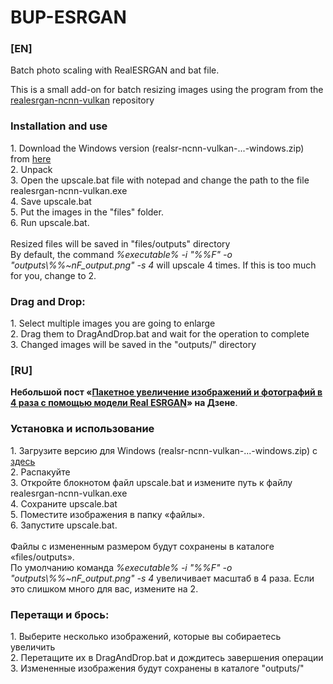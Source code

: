 # BUP-ESRGAN
<h3>[EN]</h3>
Batch photo scaling with RealESRGAN and bat file.

This is a small add-on for batch resizing images using the program from the <a href="https://github.com/nihui/realsr-ncnn-vulkan" target="_blank">realesrgan-ncnn-vulkan</a> repository

<h3>Installation and use</h3>
1. Download the Windows version (realsr-ncnn-vulkan-...-windows.zip) from <a href="https://github.com/nihui/realsr-ncnn-vulkan/releases" target="_blank">here</a><br />
2. Unpack<br />
3. Open the upscale.bat file with notepad and change the path to the file realesrgan-ncnn-vulkan.exe<br />
4. Save upscale.bat<br />
5. Put the images in the "files" folder.<br />
6. Run upscale.bat.<br />
<br />
Resized files will be saved in "files/outputs" directory
<br />
By default, the command <i>%executable% -i "%%F" -o "outputs\%%~nF_output.png" -s 4</i> will upscale 4 times. If this is too much for you, change to 2.
<h3>Drag and Drop:</h3>
1. Select multiple images you are going to enlarge<br />
2. Drag them to DragAndDrop.bat and wait for the operation to complete<br />
3. Changed images will be saved in the "outputs/" directory<br />


<h3>[RU]</h3>
<b>Небольшой пост «<a href="https://dzen.ru/a/ZN3pxn-4P1Zypivj">Пакетное увеличение изображений и фотографий в 4 раза с помощью модели Real ESRGAN</a>» на Дзене</b>.

<h3>Установка и использование</h3>
1. Загрузите версию для Windows (realsr-ncnn-vulkan-...-windows.zip) с <a href="https://github.com/nihui/realsr-ncnn-vulkan/releases" target="_blank" >здесь</a><br />
2. Распакуйте<br />
3. Откройте блокнотом файл upscale.bat и измените путь к файлу realesrgan-ncnn-vulkan.exe<br />
4. Сохраните upscale.bat<br />
5. Поместите изображения в папку «файлы».<br />
6. Запустите upscale.bat.<br />
<br />
Файлы с измененным размером будут сохранены в каталоге «files/outputs».
<br />
По умолчанию команда <i>%executable% -i "%%F" -o "outputs\%%~nF_output.png" -s 4</i> увеличивает масштаб в 4 раза. Если это слишком много для вас, измените на 2.
<h3>Перетащи и брось:</h3>
1. Выберите несколько изображений, которые вы собираетесь увеличить<br />
2. Перетащите их в DragAndDrop.bat и дождитесь завершения операции<br />
3. Измененные изображения будут сохранены в каталоге "outputs/"<br />
